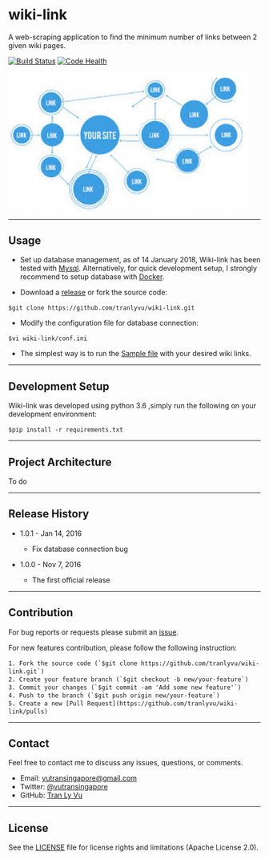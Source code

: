 # **wiki-link**

A web-scraping application to find the minimum number of links between 2 given wiki pages.

[![Build Status](https://travis-ci.org/tranlyvu/wiki-link.svg?branch=master)](https://travis-ci.org/tranlyvu/wiki-link) [![Code Health](https://landscape.io/github/tranlyvu/wiki-link/master/landscape.svg?style=flat)](https://landscape.io/github/tranlyvu/wiki-link/master)

<img src="img/link.jpg" width="480" alt="Combined Image" />

---
Usage
---

- Set up database management, as of 14 January 2018, Wiki-link has been tested with [Mysql](https://www.mysql.com/downloads/). Alternatively, for quick development setup, I strongly recommend to setup database with [Docker](https://www.docker.com/).

- Download a [release](https://github.com/tranlyvu/wiki-link/releases) or fork the source code: 

```
$git clone https://github.com/tranlyvu/wiki-link.git
```

- Modify the configuration file for database connection:

```
$vi wiki-link/conf.ini
```

- The simplest way is to run the [Sample file](https://github.com/tranlyvu/wiki-link/tree/master/sample) with your desired wiki links.

---
Development Setup
---

Wiki-link was developed using python 3.6 ,simply run the following on your development environment:

```
$pip install -r requirements.txt
```

---
Project Architecture
---

To do

---
Release History
---

* 1.0.1 - Jan 14, 2016
	* Fix database connection bug

* 1.0.0 - Nov 7, 2016 
    * The first official release

---
Contribution
---

For bug reports or requests please submit an [issue](https://github.com/tranlyvu/wiki-link/issues).

For new features contribution, please follow the following instruction:

```
1. Fork the source code (`$git clone https://github.com/tranlyvu/wiki-link.git`)
2. Create your feature branch (`$git checkout -b new/your-feature`)
3. Commit your changes (`$git commit -am 'Add some new feature'`)
4. Push to the branch (`$git push origin new/your-feature`)
5. Create a new [Pull Request](https://github.com/tranlyvu/wiki-link/pulls)
```

---
Contact
---

Feel free to contact me to discuss any issues, questions, or comments.
*  Email: vutransingapore@gmail.com
*  Twitter: [@vutransingapore](https://twitter.com/vutransingapore)
*  GitHub: [Tran Ly Vu](https://github.com/tranlyvu)

---
License
---

See the [LICENSE](https://github.com/tranlyvu/wiki-link/blob/master/LICENSE) file for license rights and limitations (Apache License 2.0).


